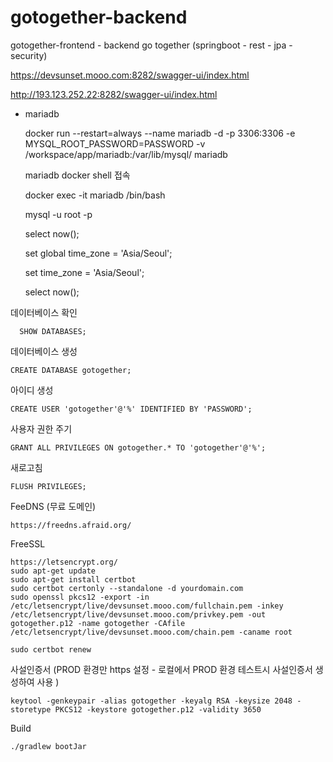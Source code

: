 # gotogether-backend

gotogether-frontend - backend go together (springboot - rest - jpa - security) 


https://devsunset.mooo.com:8282/swagger-ui/index.html

http://193.123.252.22:8282/swagger-ui/index.html

* mariadb

  docker run --restart=always --name mariadb -d -p 3306:3306 -e MYSQL_ROOT_PASSWORD=PASSWORD -v /workspace/app/mariadb:/var/lib/mysql/ mariadb
  
  mariadb docker shell 접속
  
  docker exec -it mariadb /bin/bash
  
  mysql -u root -p
  
  select now();
  
  set global time_zone = 'Asia/Seoul';
  
  set time_zone = 'Asia/Seoul';
  
  select now();

데이터베이스 확인

      SHOW DATABASES;

데이터베이스 생성

    CREATE DATABASE gotogether;

아이디 생성

    CREATE USER 'gotogether'@'%' IDENTIFIED BY 'PASSWORD';

사용자 권한 주기

    GRANT ALL PRIVILEGES ON gotogether.* TO 'gotogether'@'%';

새로고침

    FLUSH PRIVILEGES;
    
FeeDNS (무료 도메인)

    https://freedns.afraid.org/

 FreeSSL

    https://letsencrypt.org/
    sudo apt-get update
    sudo apt-get install certbot
    sudo certbot certonly --standalone -d yourdomain.com
    sudo openssl pkcs12 -export -in /etc/letsencrypt/live/devsunset.mooo.com/fullchain.pem -inkey /etc/letsencrypt/live/devsunset.mooo.com/privkey.pem -out gotogether.p12 -name gotogether -CAfile /etc/letsencrypt/live/devsunset.mooo.com/chain.pem -caname root

    sudo certbot renew

사설인증서 (PROD 환경만 https 설정 - 로컬에서 PROD 환경 테스트시 사설인증서 생성하여 사용 )

    keytool -genkeypair -alias gotogether -keyalg RSA -keysize 2048 -storetype PKCS12 -keystore gotogether.p12 -validity 3650
   
 
Build

    ./gradlew bootJar


